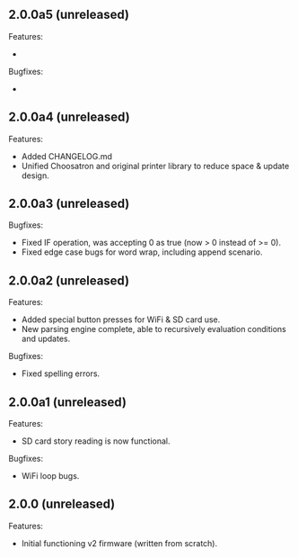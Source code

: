 ## 2.0.0a5 (unreleased)

Features:

  -

Bugfixes:

  -

## 2.0.0a4 (unreleased)

Features:

  - Added CHANGELOG.md
  - Unified Choosatron and original printer library to reduce space & update design.

## 2.0.0a3 (unreleased)

Bugfixes:

  - Fixed IF operation, was accepting 0 as true (now > 0 instead of >= 0).
  - Fixed edge case bugs for word wrap, including append scenario.

## 2.0.0a2 (unreleased)

Features:

  - Added special button presses for WiFi & SD card use.
  - New parsing engine complete, able to recursively evaluation conditions and updates.

Bugfixes:

  - Fixed spelling errors.

## 2.0.0a1 (unreleased)

Features:

  - SD card story reading is now functional.

Bugfixes:

  - WiFi loop bugs.

## 2.0.0 (unreleased)

Features:

  - Initial functioning v2 firmware (written from scratch).